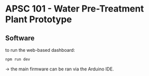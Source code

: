 # APSC 101 - Water Pre-Treatment Plant Prototype

## Software 

to run the web-based dashboard:
```bash
npm run dev
```

-> the main firmware can be ran via the Arduino IDE. 
